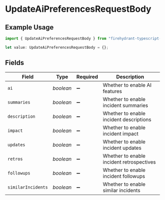 # UpdateAiPreferencesRequestBody

## Example Usage

```typescript
import { UpdateAiPreferencesRequestBody } from "firehydrant-typescript-sdk/models/operations";

let value: UpdateAiPreferencesRequestBody = {};
```

## Fields

| Field                                     | Type                                      | Required                                  | Description                               |
| ----------------------------------------- | ----------------------------------------- | ----------------------------------------- | ----------------------------------------- |
| `ai`                                      | *boolean*                                 | :heavy_minus_sign:                        | Whether to enable AI features             |
| `summaries`                               | *boolean*                                 | :heavy_minus_sign:                        | Whether to enable incident summaries      |
| `description`                             | *boolean*                                 | :heavy_minus_sign:                        | Whether to enable incident descriptions   |
| `impact`                                  | *boolean*                                 | :heavy_minus_sign:                        | Whether to enable incident impact         |
| `updates`                                 | *boolean*                                 | :heavy_minus_sign:                        | Whether to enable incident updates        |
| `retros`                                  | *boolean*                                 | :heavy_minus_sign:                        | Whether to enable incident retrospectives |
| `followups`                               | *boolean*                                 | :heavy_minus_sign:                        | Whether to enable incident followups      |
| `similarIncidents`                        | *boolean*                                 | :heavy_minus_sign:                        | Whether to enable similar incidents       |